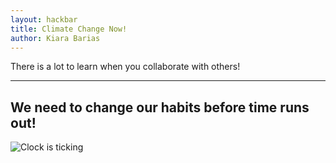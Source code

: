 ```yaml
---
layout: hackbar
title: Climate Change Now!
author: Kiara Barias
---
```


There is a lot to learn when you collaborate with others!

---

## We need to change our habits before time runs out!

![Clock is ticking]({{site.baseurl}}/assets/images/Kiara_Barias.jpg)

